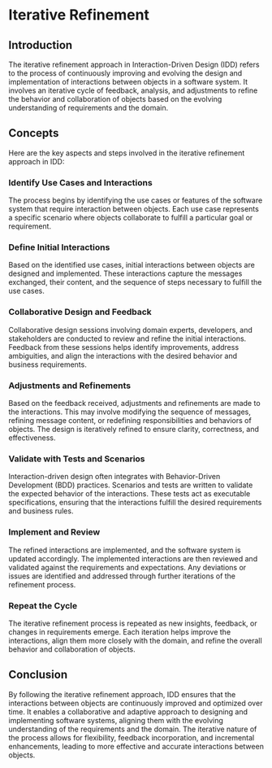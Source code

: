 # Iterative Refinement

## Introduction

The iterative refinement approach in Interaction-Driven Design (IDD) refers to the process of continuously improving and evolving the design and implementation of interactions between objects in a software system. It involves an iterative cycle of feedback, analysis, and adjustments to refine the behavior and collaboration of objects based on the evolving understanding of requirements and the domain.

## Concepts

Here are the key aspects and steps involved in the iterative refinement approach in IDD:

### Identify Use Cases and Interactions

The process begins by identifying the use cases or features of the software system that require interaction between objects. Each use case represents a specific scenario where objects collaborate to fulfill a particular goal or requirement.

### Define Initial Interactions

Based on the identified use cases, initial interactions between objects are designed and implemented. These interactions capture the messages exchanged, their content, and the sequence of steps necessary to fulfill the use cases.

### Collaborative Design and Feedback

Collaborative design sessions involving domain experts, developers, and stakeholders are conducted to review and refine the initial interactions. Feedback from these sessions helps identify improvements, address ambiguities, and align the interactions with the desired behavior and business requirements.

### Adjustments and Refinements

Based on the feedback received, adjustments and refinements are made to the interactions. This may involve modifying the sequence of messages, refining message content, or redefining responsibilities and behaviors of objects. The design is iteratively refined to ensure clarity, correctness, and effectiveness.

### Validate with Tests and Scenarios

Interaction-driven design often integrates with Behavior-Driven Development (BDD) practices. Scenarios and tests are written to validate the expected behavior of the interactions. These tests act as executable specifications, ensuring that the interactions fulfill the desired requirements and business rules.

### Implement and Review

The refined interactions are implemented, and the software system is updated accordingly. The implemented interactions are then reviewed and validated against the requirements and expectations. Any deviations or issues are identified and addressed through further iterations of the refinement process.

### Repeat the Cycle

The iterative refinement process is repeated as new insights, feedback, or changes in requirements emerge. Each iteration helps improve the interactions, align them more closely with the domain, and refine the overall behavior and collaboration of objects.

## Conclusion

By following the iterative refinement approach, IDD ensures that the interactions between objects are continuously improved and optimized over time. It enables a collaborative and adaptive approach to designing and implementing software systems, aligning them with the evolving understanding of the requirements and the domain. The iterative nature of the process allows for flexibility, feedback incorporation, and incremental enhancements, leading to more effective and accurate interactions between objects.
